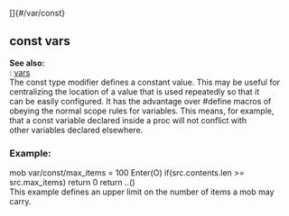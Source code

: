 []{#/var/const}    
## const vars    
**See also:**    
:   [vars](/ref/var.md)    
The const type modifier defines a constant value. This may be useful for    
centralizing the location of a value that is used repeatedly so that it    
can be easily configured. It has the advantage over #define macros of    
obeying the normal scope rules for variables. This means, for example,    
that a const variable declared inside a proc will not conflict with    
other variables declared elsewhere.    
### Example:    
mob var/const/max_items = 100 Enter(O) if(src.contents.len \>=    
src.max_items) return 0 return ..()    
This example defines an upper limit on the number of items a mob may    
carry.  